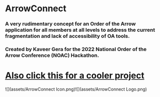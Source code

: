 # ArrowConnect

### A very rudimentary concept for an Order of the Arrow application for all members at all levels to address the current fragmentation and lack of accessibility of OA tools.

### Created by Kaveer Gera for the 2022 National Order of the Arrow Conference (NOAC) Hackathon.

# [Also click this for a cooler project](https://studentcommunity.kaveergera.com)

![](assets/ArrowConnect Icon.png)![](assets/ArrowConnect Logo.png)
